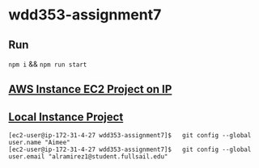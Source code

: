 # wdd353-assignment7

## Run

`npm i` && `npm run start`

## [AWS Instance EC2 Project on IP](https://github.com/aimeelramirez/wdd353-assignments/tree/awsInstance-assignment7-branch)

## [Local Instance Project](https://github.com/aimeelramirez/wdd353-assignments/tree/assignment7-branch)

```
[ec2-user@ip-172-31-4-27 wdd353-assignment7]$   git config --global user.name "Aimee"
[ec2-user@ip-172-31-4-27 wdd353-assignment7]$   git config --global user.email "alramirez1@student.fullsail.edu"
```
